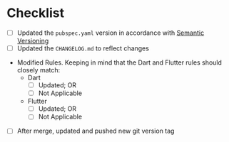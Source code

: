 # Checklist

- [ ] Updated the `pubspec.yaml` version in accordance with [Semantic Versioning](https://semver.org/)
- [ ] Updated the `CHANGELOG.md` to reflect changes
- Modified Rules. Keeping in mind that the Dart and Flutter rules should closely match:
  - Dart
    - [ ] Updated; OR
    - [ ] Not Applicable
  - Flutter
    - [ ] Updated; OR
    - [ ] Not Applicable
- [ ] After merge, updated and pushed new git version tag
